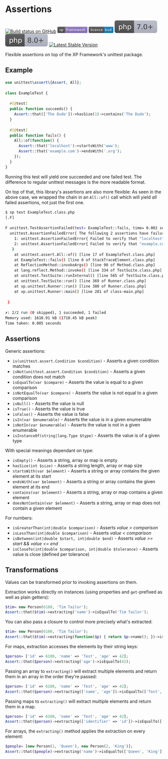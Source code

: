 Assertions
==========

[![Build status on GitHub](https://github.com/xp-forge/assert/workflows/Tests/badge.svg)](https://github.com/xp-forge/assert/actions)
[![XP Framework Mdodule](https://raw.githubusercontent.com/xp-framework/web/master/static/xp-framework-badge.png)](https://github.com/xp-framework/core)
[![BSD Licence](https://raw.githubusercontent.com/xp-framework/web/master/static/licence-bsd.png)](https://github.com/xp-framework/core/blob/master/LICENCE.md)
[![Requires PHP 7.0+](https://raw.githubusercontent.com/xp-framework/web/master/static/php-7_0plus.svg)](http://php.net/)
[![Supports PHP 8.0+](https://raw.githubusercontent.com/xp-framework/web/master/static/php-8_0plus.svg)](http://php.net/)
[![Latest Stable Version](https://poser.pugx.org/xp-forge/assert/version.png)](https://packagist.org/packages/xp-forge/assert)

Flexible assertions on top of the XP Framework's unittest package.

Example
-------

```php
use unittest\assert\{Assert, All};

class ExampleTest {

  #[@test]
  public function succeeds() {
    Assert::that(['The Dude'])->hasSize(1)->contains('The Dude');
  }

  #[@test]
  public function fails() {
    All::of(function() { 
      Assert::that('localhost')->startsWith('www');
      Assert::that('example.com')->endsWith('.org');
    });
  }
}
```

Running this test will yield one succeeded and one failed test. The difference to regular unittest messages is the more readable format. 

On top of that, this library's assertions are also more flexible: As seen in the above case, we wrapped the chain in an `All::of()` call which will yield *all* failed assertions, not just the first one.

```sh
$ xp test ExampleTest.class.php
[.F]

F unittest.TestAssertionFailed(test= ExampleTest::fails, time= 0.002 seconds) {
  unittest.AssertionFailedError{ The following 2 assertions have failures:
    1: unittest.AssertionFailedError{ Failed to verify that "localhost" starts with "www" }
    2: unittest.AssertionFailedError{ Failed to verify that "example.com" ends with ".org" }
   }
    at unittest.assert.All::of() [line 17 of ExampleTest.class.php]
    at ExampleTest::fails() [line 0 of StackTraceElement.class.php]
    at ReflectionMethod::invokeArgs() [line 90 of Method.class.php]
    at lang.reflect.Method::invoke() [line 334 of TestSuite.class.php]
    at unittest.TestSuite::runInternal() [line 565 of TestSuite.class.php]
    at unittest.TestSuite::run() [line 369 of Runner.class.php]
    at xp.unittest.Runner::run() [line 380 of Runner.class.php]
    at xp.unittest.Runner::main() [line 281 of class-main.php]

 }

✗: 2/2 run (0 skipped), 1 succeeded, 1 failed
Memory used: 1610.91 kB (1710.45 kB peak)
Time taken: 0.005 seconds
````

Assertions
----------
Generic assertions:

* `is(unittest.assert.Condition $condition)` - Asserts a given condition matches
* `isNot(unittest.assert.Condition $condition)` - Asserts a given condition does not match
* `isEqualTo(var $compare)` - Asserts the value is equal to a given comparison
* `isNotEqualTo(var $compare)` - Asserts the value is not equal to a given comparison
* `isNull()` - Asserts the value is null
* `isTrue()` - Asserts the value is true
* `isFalse()` - Asserts the value is false
* `isIn(var $enumerable)` - Asserts the value is in a given enumerable 
* `isNotIn(var $enumerable)` - Asserts the value is not in a given enumerable
* `isInstanceOf(string|lang.Type $type)` - Asserts the value is of a given type

With special meanings dependant on type:

* `isEmpty()` - Asserts a string, array or map is empty
* `hasSize(int $size)` - Asserts a string length, array or map size
* `startsWith(var $element)` - Asserts a string or array contains the given element at its start
* `endsWith(var $element)` - Asserts a string or array contains the given element at its end
* `contains(var $element)` - Asserts a string, array or map contains a given element
* `doesNotContain(var $element)` - Asserts a string, array or map does not contain a given element

For numbers:

* `isGreaterThan(int|double $comparison)` - Asserts *value > comparison*
* `isLessThan(int|double $comparison)` - Asserts *value < comparison*
* `isBetween(int|double $start, int|double $end)` - Asserts *value >= start && value <= end*
* `isCloseTo(int|double $comparison, int|double $tolerance)` - Asserts value is close (defined per tolerance)

Transformations
---------------
Values can be transformed prior to invoking assertions on them.

Extraction works directly on instances (using properties and `get`-prefixed as well as plain getters):

```php
$tim= new Person(6100, 'Tim Tailor');
Assert::that($tim)->extracting('name')->isEqualTo('Tim Tailor');
```

You can also pass a closure to control more precisely what's extracted:

```php
$tim= new Person(6100, 'Tim Tailor');
Assert::that($tim)->extracting(function($p) { return $p->name(); })->isEqualTo('Tim Tailor');
```

For maps, extraction accesses the elements by their string keys:

```php
$person= ['id' => 6100, 'name' => 'Test', 'age' => 42];
Assert::that($person)->extracting('age')->isEqualTo(42);
```

Passing an array to `extracting()` will extract multiple elements and return them in an array in the order they're passed:

```php
$person= ['id' => 6100, 'name' => 'Test', 'age' => 42];
Assert::that($person)->extracting(['name', 'age'])->isEqualTo(['Test', 42]);
```

Passing maps to `extracting()` will extract multiple elements and return them in a map.

```php
$person= ['id' => 6100, 'name' => 'Test', 'age' => 42];
Assert::that($person)->extracting(['identifier' => 'id'])->isEqualTo(['identifier' => 6100]);
```

For arrays, the `extracting()` method applies the extraction on every element:

```php
$people= [new Person(1, 'Queen'), new Person(2, 'King')];
Assert::that($people)->extracting('name')->isEqualTo(['Queen', 'King']);
```
